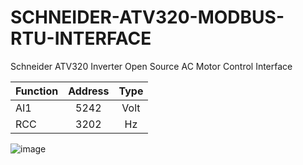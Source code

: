 # SCHNEIDER-ATV320-MODBUS-RTU-INTERFACE
Schneider ATV320 Inverter Open Source AC Motor Control Interface 

| Function | Address | Type |
|---------|:--------:|:--------:|
| AI1     |5242   | Volt     |
| RCC  | 3202  | Hz  |




![image](https://github.com/user-attachments/assets/aecc4ff6-186e-47a9-87df-9786e36399dd)


